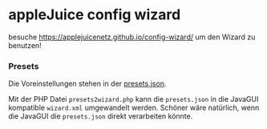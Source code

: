 # appleJuice config wizard

besuche https://applejuicenetz.github.io/config-wizard/ um den Wizard zu benutzen!

### Presets

Die Voreinstellungen stehen in der [presets.json](presets.json).

Mit der PHP Datei `presets2wizard.php` kann die `presets.json` in die JavaGUI kompatible `wizard.xml` umgewandelt werden.
Schöner wäre natürlich, wenn die JavaGUI die `presets.json` direkt verarbeiten könnte.
